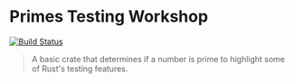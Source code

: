 # Primes Testing Workshop

[![Build Status](https://travis-ci.com/mvertescher/primes-testing-workshop-rs.svg?branch=master)](https://travis-ci.com/mvertescher/primes-testing-workshop-rs)

> A basic crate that determines if a number is prime to highlight some of
> Rust's testing features.

